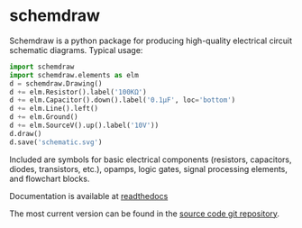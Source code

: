 # schemdraw

Schemdraw is a python package for producing high-quality electrical circuit schematic diagrams. Typical usage:

```python
import schemdraw
import schemdraw.elements as elm
d = schemdraw.Drawing()
d += elm.Resistor().label('100KΩ')
d += elm.Capacitor().down().label('0.1μF', loc='bottom')
d += elm.Line().left()
d += elm.Ground()
d += elm.SourceV().up().label('10V'))
d.draw()
d.save('schematic.svg')
```

Included are symbols for basic electrical components (resistors, capacitors, diodes, transistors, etc.), opamps, logic gates, signal processing elements, and flowchart blocks.

Documentation is available at [readthedocs](https://schemdraw.readthedocs.io)

The most current version can be found in the [source code git repository](https://bitbucket.org/cdelker/schemdraw).
